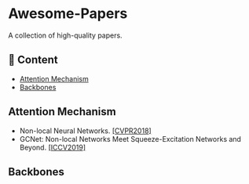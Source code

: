 # Awesome-Papers
A collection of high-quality papers.

## 📜 Content
- [Attention Mechanism](#attention-mechanism)
- [Backbones](#backbones)

## Attention Mechanism
- Non-local Neural Networks. [[CVPR2018]](https://openaccess.thecvf.com/content_cvpr_2018/papers/Wang_Non-Local_Neural_Networks_CVPR_2018_paper.pdf)
- GCNet: Non-local Networks Meet Squeeze-Excitation Networks and Beyond. [[ICCV2019]](https://openaccess.thecvf.com/content_ICCVW_2019/papers/NeurArch/Cao_GCNet_Non-Local_Networks_Meet_Squeeze-Excitation_Networks_and_Beyond_ICCVW_2019_paper.pdf)


## Backbones
